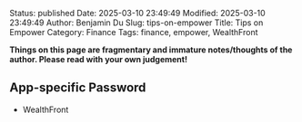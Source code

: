 Status: published
Date: 2025-03-10 23:49:49
Modified: 2025-03-10 23:49:49
Author: Benjamin Du
Slug: tips-on-empower
Title: Tips on Empower
Category: Finance
Tags: finance, empower, WealthFront

**Things on this page are fragmentary and immature notes/thoughts of the author. Please read with your own judgement!**

## App-specific Password

- WealthFront
